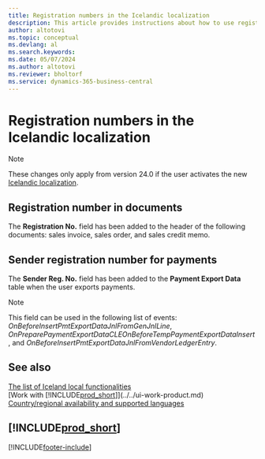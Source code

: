 ```yaml
---
title: Registration numbers in the Icelandic localization
description: This article provides instructions about how to use registration numbers in the Icelandic localization.
author: altotovi
ms.topic: conceptual
ms.devlang: al
ms.search.keywords:
ms.date: 05/07/2024
ms.author: altotovi
ms.reviewer: bholtorf
ms.service: dynamics-365-business-central
---
```


# Registration numbers in the Icelandic localization

> [!NOTE]
> These changes only apply from version 24.0 if the user activates the new [Icelandic localization](iceland-global-core-app.md).

## Registration number in documents

The **Registration No.** field has been added to the header of the following documents: sales invoice, sales order, and sales credit memo.

## Sender registration number for payments

The **Sender Reg. No.** field has been added to the **Payment Export Data** table when the user exports payments.

> [!NOTE]
> This field can be used in the following list of events: _OnBeforeInsertPmtExportDataJnlFromGenJnlLine_, _OnPreparePaymentExportDataCLEOnBeforeTempPaymentExportDataInsert_, and _OnBeforeInsertPmtExportDataJnlFromVendorLedgerEntry_.

## See also

[The list of Iceland local functionalities](iceland-local-functionality.md)  
[Work with [!INCLUDE[prod_short](../../includes/prod_short.md)]](../../ui-work-product.md)  
[Country/regional availability and supported languages](/dynamics365/business-central/dev-itpro/compliance/apptest-countries-and-translations)  

## [!INCLUDE[prod_short](../../includes/free_trial_md.md)]

[!INCLUDE[footer-include](../../includes/footer-banner.md)]
